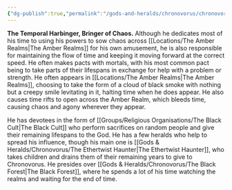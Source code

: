 ```yaml
---
{"dg-publish":true,"permalink":"/gods-and-heralds/chronovorus/chronovorus/","noteIcon":""}
---
```


**The Temporal Harbinger, Bringer of Chaos.** Although he dedicates most of his time to using his powers to sow chaos across [[Locations/The Amber Realms\|The Amber Realms]] for his own amusement, he is also responsible for maintaining the flow of time and keeping it moving forward at the correct speed. He often makes pacts with mortals, with his most common pact being to take parts of their lifespans in exchange for help with a problem or strength. He often appears in [[Locations/The Amber Realms\|The Amber Realms]], choosing to take the form of a cloud of black smoke with nothing but a creepy smile levitating in it, halting time when he does appear. He also causes time rifts to open across the Amber Realm, which bleeds time, causing chaos and agony wherever they appear. 

He has devotees in the form of [[Groups/Religious Organisations/The Black Cult\|The Black Cult]] who perform sacrifices on random people and give their remaining lifespans to the God. He has a few heralds who help to spread his influence, though his main one is [[Gods & Heralds/Chronovorus/The Ethertwist Haunter\|The Ethertwist Haunter]], who takes children and drains them of their remaining years to give to Chronovorus. He presides over [[Gods & Heralds/Chronovorus/The Black Forest\|The Black Forest]], where he spends a lot of his time watching the realms and waiting for the end of time.